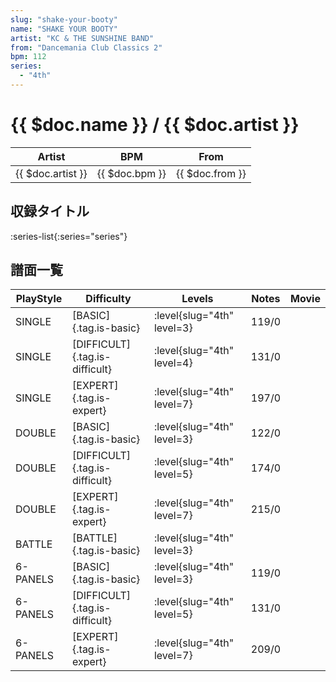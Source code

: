 ```yaml
---
slug: "shake-your-booty"
name: "SHAKE YOUR BOOTY"
artist: "KC & THE SUNSHINE BAND"
from: "Dancemania Club Classics 2"
bpm: 112
series:
  - "4th"
---
```


# {{ $doc.name }} / {{ $doc.artist }}

|Artist|BPM|From|
|------|---|----|
|{{ $doc.artist }}|{{ $doc.bpm }}|{{ $doc.from }}|

## 収録タイトル

:series-list{:series="series"}

## 譜面一覧

|PlayStyle|Difficulty|Levels|Notes|Movie|
|---------|----------|------|-----|-----|
|SINGLE|[BASIC]{.tag.is-basic}|:level{slug="4th" level=3}|119/0||
|SINGLE|[DIFFICULT]{.tag.is-difficult}|:level{slug="4th" level=4}|131/0||
|SINGLE|[EXPERT]{.tag.is-expert}|:level{slug="4th" level=7}|197/0||
|DOUBLE|[BASIC]{.tag.is-basic}|:level{slug="4th" level=3}|122/0||
|DOUBLE|[DIFFICULT]{.tag.is-difficult}|:level{slug="4th" level=5}|174/0||
|DOUBLE|[EXPERT]{.tag.is-expert}|:level{slug="4th" level=7}|215/0||
|BATTLE|[BATTLE]{.tag.is-basic}|:level{slug="4th" level=3}|||
|6-PANELS|[BASIC]{.tag.is-basic}|:level{slug="4th" level=3}|119/0||
|6-PANELS|[DIFFICULT]{.tag.is-difficult}|:level{slug="4th" level=5}|131/0||
|6-PANELS|[EXPERT]{.tag.is-expert}|:level{slug="4th" level=7}|209/0||
